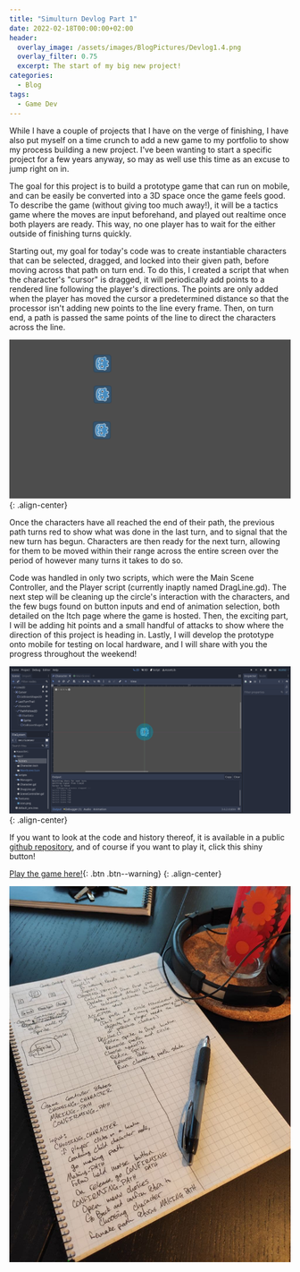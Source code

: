```yaml
---
title: "Simulturn Devlog Part 1"
date: 2022-02-18T00:00:00+02:00
header:
  overlay_image: /assets/images/BlogPictures/Devlog1.4.png
  overlay_filter: 0.75
  excerpt: The start of my big new project!
categories:
  - Blog
tags:
  - Game Dev
---
```


While I have a couple of projects that I have on the verge of finishing, I have also put myself on a time crunch to add a new game to my portfolio to show my process building a new project. I've been wanting to start a specific project for a few years anyway, so may as well use this time as an excuse to jump right on in.

The goal for this project is to build a prototype game that can run on mobile, and can be easily be converted into a 3D space once the game feels good. To describe the game (without giving too much away!), it will be a tactics game where the moves are input beforehand, and played out realtime once both players are ready. This way, no one player has to wait for the either outside of finishing turns quickly.

Starting out, my goal for today's code was to create instantiable characters that can be selected, dragged, and locked into their given path, before moving across that path on turn end. To do this, I created a script that when the character's "cursor" is dragged, it will periodically add points to a rendered line following the player's directions. The points are only added when the player has moved the cursor a predetermined distance so that the processor isn't adding new points to the line every frame. Then, on turn end, a path is passed the same points of the line to direct the characters across the line.

![Prototype in action](/assets/images/BlogPictures/Devlog1.3.gif){: .align-center}

Once the characters have all reached the end of their path, the previous path turns red to show what was done in the last turn, and to signal that the new turn has begun. Characters are then ready for the next turn, allowing for them to be moved within their range across the entire screen over the period of however many turns it takes to do so.

Code was handled in only two scripts, which were the Main Scene Controller, and the Player script (currently inaptly named DragLine.gd). The next step will be cleaning up the circle's interaction with the characters, and the few bugs found on button inputs and end of animation selection, both detailed on the Itch page where the game is hosted. Then, the exciting part, I will be adding hit points and a small handful of attacks to show where the direction of this project is heading in. Lastly, I will develop the prototype onto mobile for testing on local hardware, and I will share with you the progress throughout the weekend!

![Player scene from within the editor](/assets/images/BlogPictures/Devlog1.1.png){: .align-center}

If you want to look at the code and history thereof, it is available in a public [github repository][code-repo], and of course if you want to play it, click this shiny button!

[Play the game here!](https://playerpeter1231.itch.io/simulturn-tactics-prototype){: .btn .btn--warning}
{: .align-center}

![My notes from the day](/assets/images/BlogPictures/Devlog1.4.png)

[code-repo]: https://github.com/playerpeter1231/SimulTurn-Tactics